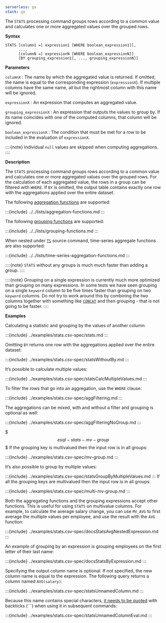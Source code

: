 ```yaml {applies_to}
serverless: ga
stack: ga
```

The `STATS` processing command groups rows according to a common value
and calculates one or more aggregated values over the grouped rows.

**Syntax**

```esql
STATS [column1 =] expression1 [WHERE boolean_expression1][,
      ...,
      [columnN =] expressionN [WHERE boolean_expressionN]]
      [BY grouping_expression1[, ..., grouping_expressionN]]
```

**Parameters**

`columnX`
:   The name by which the aggregated value is returned. If omitted, the name is
    equal to the corresponding expression (`expressionX`).
    If multiple columns have the same name, all but the rightmost column with this
    name will be ignored.

`expressionX`
:   An expression that computes an aggregated value.

`grouping_expressionX`
:   An expression that outputs the values to group by.
    If its name coincides with one of the computed columns, that column will be ignored.

`boolean_expressionX`
:   The condition that must be met for a row to be included in the evaluation of `expressionX`.

::::{note}
Individual `null` values are skipped when computing aggregations.
::::


**Description**

The `STATS` processing command groups rows according to a common value
and calculates one or more aggregated values over the grouped rows. For the
calculation of each aggregated value, the rows in a group can be filtered with
`WHERE`. If `BY` is omitted, the output table contains exactly one row with
the aggregations applied over the entire dataset.

The following [aggregation functions](/reference/query-languages/esql/functions-operators/aggregation-functions.md) are supported:

:::{include} ../../lists/aggregation-functions.md
:::

The following [grouping functions](/reference/query-languages/esql/functions-operators/grouping-functions.md) are supported:

:::{include} ../../lists/grouping-functions.md
:::

When nested under [`TS`](/reference/query-languages/esql/commands/ts.md) source command,
time-series aggregate functions are also supported:

:::{include} ../../lists/time-series-aggregation-functions.md
:::

::::{note}
`STATS` without any groups is much much faster than adding a group.
::::


::::{note}
Grouping on a single expression is currently much more optimized than grouping
on many expressions. In some tests we have seen grouping on a single `keyword`
column to be five times faster than grouping on two `keyword` columns. Do
not try to work around this by combining the two columns together with
something like [`CONCAT`](/reference/query-languages/esql/functions-operators/string-functions.md#esql-concat)
and then grouping - that is not going to be faster.
::::


**Examples**

Calculating a statistic and grouping by the values of another column:

:::{include} ../examples/stats.csv-spec/stats.md
:::

Omitting `BY` returns one row with the aggregations applied over the entire
dataset:

:::{include} ../examples/stats.csv-spec/statsWithoutBy.md
:::

It’s possible to calculate multiple values:

:::{include} ../examples/stats.csv-spec/statsCalcMultipleValues.md
:::

To filter the rows that go into an aggregation, use the `WHERE` clause:

:::{include} ../examples/stats.csv-spec/aggFiltering.md
:::

The aggregations can be mixed, with and without a filter and grouping is
optional as well:

:::{include} ../examples/stats.csv-spec/aggFilteringNoGroup.md
:::

$$$esql-stats-mv-group$$$
If the grouping key is multivalued then the input row is in all groups:

:::{include} ../examples/stats.csv-spec/mv-group.md
:::

It’s also possible to group by multiple values:

:::{include} ../examples/stats.csv-spec/statsGroupByMultipleValues.md
:::
If all the grouping keys are multivalued then the input row is in all groups:

:::{include} ../examples/stats.csv-spec/multi-mv-group.md
:::

Both the aggregating functions and the grouping expressions accept other
functions. This is useful for using `STATS` on multivalue columns.
For example, to calculate the average salary change, you can use `MV_AVG` to
first average the multiple values per employee, and use the result with the
`AVG` function:

:::{include} ../examples/stats.csv-spec/docsStatsAvgNestedExpression.md
:::

An example of grouping by an expression is grouping employees on the first
letter of their last name:

:::{include} ../examples/stats.csv-spec/docsStatsByExpression.md
:::

Specifying the output column name is optional. If not specified, the new column
name is equal to the expression. The following query returns a column named
`AVG(salary)`:

:::{include} ../examples/stats.csv-spec/statsUnnamedColumn.md
:::

Because this name contains special characters,
[it needs to be quoted](/reference/query-languages/esql/esql-syntax.md#esql-identifiers)
with backticks (```) when using it in subsequent commands:

:::{include} ../examples/stats.csv-spec/statsUnnamedColumnEval.md
:::
